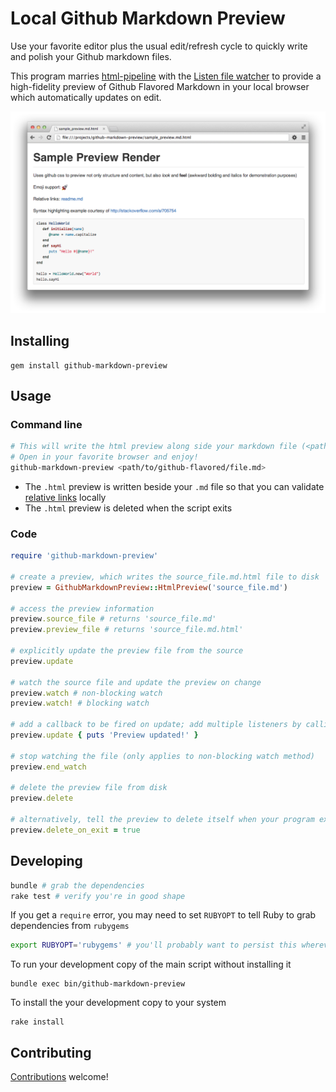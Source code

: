 # Local Github Markdown Preview

Use your favorite editor plus the usual edit/refresh cycle to quickly write and polish your Github markdown files.

This program marries [html-pipeline](https://github.com/jch/html-pipeline) with the [Listen file watcher](https://github.com/guard/listen) to provide a high-fidelity preview of Github Flavored Markdown in your local browser which automatically updates on edit.

![sample screenshot](sample.png "Local Github Markdown Preview output")

## Installing
```
gem install github-markdown-preview
```

## Usage
### Command line
```bash
# This will write the html preview along side your markdown file (<path/to/github-flavored/file.md.html>)
# Open in your favorite browser and enjoy!
github-markdown-preview <path/to/github-flavored/file.md>
```
* The `.html` preview is written beside your `.md` file so that you can validate [relative links](https://github.com/blog/1395-relative-links-in-markup-files) locally
* The `.html` preview is deleted when the script exits

### Code
```ruby
require 'github-markdown-preview'

# create a preview, which writes the source_file.md.html file to disk
preview = GithubMarkdownPreview::HtmlPreview('source_file.md')

# access the preview information
preview.source_file # returns 'source_file.md'
preview.preview_file # returns 'source_file.md.html'

# explicitly update the preview file from the source
preview.update

# watch the source file and update the preview on change
preview.watch # non-blocking watch
preview.watch! # blocking watch

# add a callback to be fired on update; add multiple listeners by calling again
preview.update { puts 'Preview updated!' }

# stop watching the file (only applies to non-blocking watch method)
preview.end_watch

# delete the preview file from disk
preview.delete

# alternatively, tell the preview to delete itself when your program exits
preview.delete_on_exit = true
```

## Developing
```bash
bundle # grab the dependencies
rake test # verify you're in good shape
```
If you get a `require` error, you may need to set `RUBYOPT` to tell Ruby to grab dependencies from `rubygems`
```bash
export RUBYOPT='rubygems' # you'll probably want to persist this wherever you manage your env variables
```
To run your development copy of the main script without installing it
```
bundle exec bin/github-markdown-preview
```
To install the your development copy to your system
```
rake install
```

## Contributing

[Contributions](contributing.md) welcome!